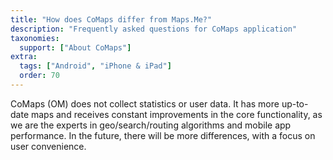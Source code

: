 ```yaml
---
title: "How does CoMaps differ from Maps.Me?"
description: "Frequently asked questions for CoMaps application"
taxonomies:
  support: ["About CoMaps"]
extra:
  tags: ["Android", "iPhone & iPad"]
  order: 70
---
```


CoMaps (OM) does not collect statistics or user data. It has more up-to-date maps and receives constant improvements in the core functionality, as we are the experts in geo/search/routing algorithms and mobile app performance. In the future, there will be more differences, with a focus on user convenience.
